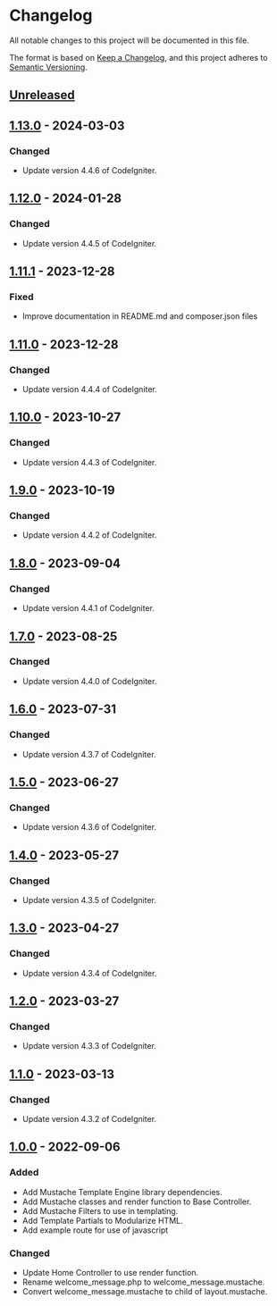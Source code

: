# Changelog

All notable changes to this project will be documented in this file.

The format is based on [Keep a Changelog](https://keepachangelog.com/en/1.0.0/),
and this project adheres to [Semantic Versioning](https://semver.org/spec/v2.0.0.html).

## [Unreleased]

## [1.13.0] - 2024-03-03

### Changed

- Update version 4.4.6 of CodeIgniter.

## [1.12.0] - 2024-01-28

### Changed

- Update version 4.4.5 of CodeIgniter.

## [1.11.1] - 2023-12-28

### Fixed

- Improve documentation in README.md and composer.json files

## [1.11.0] - 2023-12-28

### Changed

- Update version 4.4.4 of CodeIgniter.

## [1.10.0] - 2023-10-27

### Changed

- Update version 4.4.3 of CodeIgniter.

## [1.9.0] - 2023-10-19

### Changed

- Update version 4.4.2 of CodeIgniter.

## [1.8.0] - 2023-09-04

### Changed

- Update version 4.4.1 of CodeIgniter.

## [1.7.0] - 2023-08-25

### Changed

- Update version 4.4.0 of CodeIgniter.

## [1.6.0] - 2023-07-31

### Changed

- Update version 4.3.7 of CodeIgniter.

## [1.5.0] - 2023-06-27

### Changed

- Update version 4.3.6 of CodeIgniter.

## [1.4.0] - 2023-05-27

### Changed

- Update version 4.3.5 of CodeIgniter.

## [1.3.0] - 2023-04-27

### Changed

- Update version 4.3.4 of CodeIgniter.

## [1.2.0] - 2023-03-27

### Changed

- Update version 4.3.3 of CodeIgniter.

## [1.1.0] - 2023-03-13

### Changed

- Update version 4.3.2 of CodeIgniter.

## [1.0.0] - 2022-09-06

### Added

- Add Mustache Template Engine library dependencies.
- Add Mustache classes and render function to Base Controller.
- Add Mustache Filters to use in templating.
- Add Template Partials to Modularize HTML.
- Add example route for use of javascript

### Changed

- Update Home Controller to use render function.
- Rename welcome_message.php to welcome_message.mustache.
- Convert welcome_message.mustache to child of layout.mustache.

[unreleased]: https://github.com/ManuelGil/ci4-mustache/compare/v1.13.0...HEAD
[1.13.0]: https://github.com/ManuelGil/ci4-mustache/compare/v1.12.0...v1.13.0
[1.12.0]: https://github.com/ManuelGil/ci4-mustache/compare/v1.11.1...v1.12.0
[1.11.1]: https://github.com/ManuelGil/ci4-mustache/compare/v1.11.0...v1.11.1
[1.11.0]: https://github.com/ManuelGil/ci4-mustache/compare/v1.10.0...v1.11.0
[1.10.0]: https://github.com/ManuelGil/ci4-mustache/compare/v1.9.0...v1.10.0
[1.9.0]: https://github.com/ManuelGil/ci4-mustache/compare/v1.8.0...v1.9.0
[1.8.0]: https://github.com/ManuelGil/ci4-mustache/compare/v1.7.0...v1.8.0
[1.7.0]: https://github.com/ManuelGil/ci4-mustache/compare/v1.6.0...v1.7.0
[1.6.0]: https://github.com/ManuelGil/ci4-mustache/compare/v1.5.0...v1.6.0
[1.5.0]: https://github.com/ManuelGil/ci4-mustache/compare/v1.4.0...v1.5.0
[1.4.0]: https://github.com/ManuelGil/ci4-mustache/compare/v1.3.0...v1.4.0
[1.3.0]: https://github.com/ManuelGil/ci4-mustache/compare/v1.2.0...v1.3.0
[1.2.0]: https://github.com/ManuelGil/ci4-mustache/compare/v1.1.0...v1.2.0
[1.1.0]: https://github.com/ManuelGil/ci4-mustache/compare/v1.0.0...v1.1.0
[1.0.0]: https://github.com/ManuelGil/ci4-mustache/releases/tag/v1.0.0
